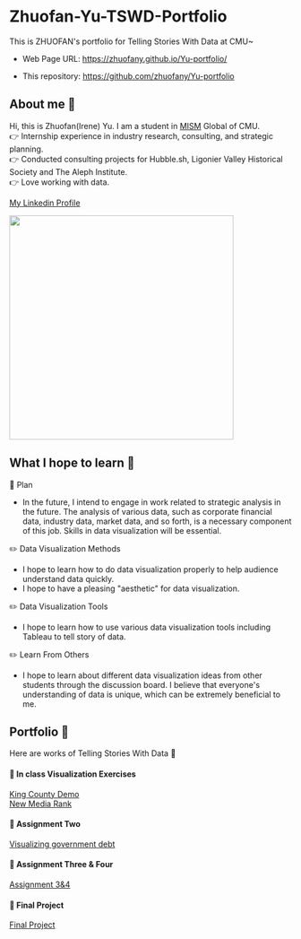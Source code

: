 # Zhuofan-Yu-TSWD-Portfolio  
This is ZHUOFAN's portfolio for Telling Stories With Data at CMU~  
* Web Page URL: https://zhuofany.github.io/Yu-portfolio/  

* This repository: https://github.com/zhuofany/Yu-portfolio    

## About me 🐬
Hi, this is Zhuofan(Irene) Yu. I am a student in [MISM](https://www.heinz.cmu.edu/programs/information-systems-management-master/) Global of CMU.  
👉 Internship experience in industry research, consulting, and strategic planning.  
👉 Conducted consulting projects for Hubble.sh, Ligonier Valley Historical Society and The Aleph Institute.  
👉 Love working with data.  

[My Linkedin Profile](https://www.linkedin.com/in/zhuofan-yu-502656233/)  
  
<img src="https://user-images.githubusercontent.com/113551358/213948752-1d757669-aa73-4208-b0bd-2337585bc815.jpg" width="400"/>


## What I hope to learn 🔔
🎯 Plan  
*  In the future, I intend to engage in work related to strategic analysis in the future. The analysis of various data, such as corporate financial data, industry data, market data, and so forth, is a necessary component of this job. Skills in data visualization will be essential.

✏️  Data Visualization Methods  
* I hope to learn how to do data visualization properly to help audience understand data quickly.  
* I hope to have a pleasing "aesthetic" for data visualization.  

✏️  Data Visualization Tools  
* I hope to learn how to use various data visualization tools including Tableau to tell story of data.  

✏️  Learn From Others  
* I hope to learn about different data visualization ideas from other students through the discussion board. I believe that everyone's understanding of data is unique, which can be extremely beneficial to me.

## Portfolio 📃
Here are works of Telling Stories With Data 🌻  
#### 📌 In class Visualization Exercises  
[King County Demo](king-county-demo.md)  
[New Media Rank](new-media-outlet.md)

#### 📌 Assignment Two  
[Visualizing government debt](government-debt.md) 

#### 📌 Assignment Three & Four
[Assignment 3&4](assignment-three.md)   

#### 👑 Final Project  
[Final Project](Final-Project.md)  

